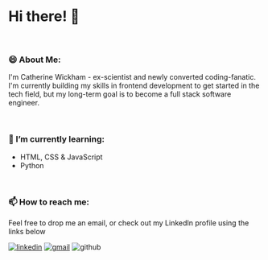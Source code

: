 # Hi there! 👋
 <br>

### 😄 About Me:<br>
<p> I'm Catherine Wickham - ex-scientist and newly converted coding-fanatic. I'm currently building my skills in frontend development to get started in the tech field, but my long-term goal is to become a full stack software engineer.</p><br>

### 🌱 I’m currently learning:<br>
 - HTML, CSS & JavaScript
 - Python
 <br>
 
### 📫 How to reach me:<br>
Feel free to drop me an email, or check out my LinkedIn profile using the links below

<a href="https://www.linkedin.com/in/catherine-wickham-70b037258/">![linkedin](https://img.shields.io/badge/linkedin-0A66C2?style=for-the-badge&logo=linkedin&logoColor=white)</a>
<a href="mailto: cathhwickham@gmail.com">![gmail](https://img.shields.io/badge/gmail-EA4335?style=for-the-badge&logo=gmail&logoColor=white)</a>
![github](https://img.shields.io/badge/GitHub-000000?style=for-the-badge&logo=GitHub&logoColor=white)<br>
<br>
 
<!--
**CatherineWickham/CatherineWickham** is a ✨ _special_ ✨ repository because its `README.md` (this file) appears on your GitHub profile.

Here are some ideas to get you started:

- 🔭 I’m currently working on ...
- 🌱 I’m currently learning ...
- 👯 I’m looking to collaborate on ...
- 🤔 I’m looking for help with ...
- 💬 Ask me about ...
- 📫 How to reach me: ...
- 😄 Pronouns: ...
- ⚡ Fun fact: ...
-->

